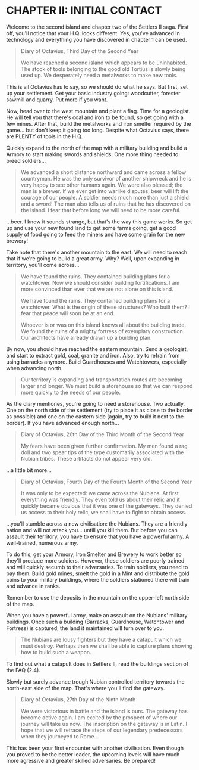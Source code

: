 # CHAPTER II: INITIAL CONTACT

Welcome to the second island and chapter two of the Settlers II saga. First
off, you'll notice that your H.Q. looks different. Yes, you've advanced  in
technology and everything you have discovered in chapter 1 can be used.


> Diary of Octavius, Third Day of the Second Year
>   
> We have  reached a second  island which appears  to be uninhabited. The
> stock of tools belonging to the good old  Tortius is slowly  being used
> up. We desperately need a metalworks to make new tools.

This is all Octavius has to say, so we should do what he says.  But  first,
set up your settlement. Get your basic industry going: woodcutter, forester
sawmill and quarry. Put more if you want.

Now, head over to the west mountain and plant a flag. Time for a geologist.
He will tell  you that there's coal and iron to be found, so get going with
a few mines. After that, build the metalworks and iron smelter required  by
the game... but don't keep it going too long.  Despite what Octavius  says,
there are PLENTY of tools in the H.Q.

Quickly expand to the north of the map with a military building and build a
Armory to  start making swords and shields. One more thing needed  to breed
soldiers...


> We  advanced  a  short  distance  northward  and came  across a  fellow
> countryman.  He was  the  only survivor  of another shipwreck and he is
> very happy to see other humans again. We were also  pleased; the man is
> a brewer.  If  we  ever  get  into warlike disputes, beer will lift the
> courage of our people. A soldier needs much more than just a shield and
> a sword!  The man also tells us of ruins that he has discovered  on the
> island. I fear that before long we will need to be more careful.


...beer. I know it sounds strange, but that's the   way this game works. So
get up and  use your new  found land  to  get some farms  going, get a good
supply of  food going to  feed the miners  and have some  grain for the new
brewery!

Take note that there's another mountain to  the east. We will need to reach
that if we're going to build a  great army.  Why?  Well,  upon expanding in
territory, you'll come across...


> We  have  found  the  ruins.   They  contained  building  plans  for  a
> watchtower. Now we should consider building fortifications.  I  am more
> convinced than ever that we are not alone on this island.
>    
> We  have  found  the  ruins.   They  contained  building  plans  for  a
> watchtower. What is the origin of these  structures? Who built  them? I
> fear that peace will soon be at an end.
>    
> Whoever is or was on this island knows all about the building trade. We
> found the ruins of a mighty fortress  of  exemplary  construction.  Our
> architects have already drawn up a building plan.


By now, you should have reached the eastern mountain. Send a geologist, and
start to extract  gold,  coal,  granite and iron. Also, try to refrain from
using barracks anymore.  Build Guardhouses and Watchtowers, especially when
advancing north.


> Our  territory  is  expanding  and  transportation  routes are becoming
> larger and longer.  We must  build a  storehouse so that we can respond
> more quickly to the needs of our people.


As the diary mentiones,  you're going  to  need a storehouse. Two actually.
One on the  north side of the settlement  (try to place it as close  to the
border as possible)  and  one  on  the eastern side (again, try to build it
next to the border). If you have advanced enough north...


> Diary of Octavius, 26th Day of the Third Month of the Second Year
>    
> My fears  have been given further confirmation. My men found a rag doll
> and  two  spear tips of the type customarily associated with the Nubian
> tribes. These artifacts do not appear very old.


...a little bit more...


> Diary of Octavius, Fourth Day of the Fourth Month of the Second Year
>    
> It  was  only  to  be  expected:  we  came across the Nubians. At first
> everything  was  friendly.  They  even told us about their relic and it
> quickly  became obvious that it was one of the gateways. They denied us
> access to their holy relic, we shall have to fight to obtain access.


...you'll  stumble  across a new civilisation:  the  Nubians.  They  are  a
friendly nation and will not attack you... untill you kill them. But before
you can assault their territory,  you  have  to  ensure  that  you  have  a
powerful army. A well-trained, numerous army.

To do this, get your Armory,  Iron Smelter and  Brewery to  work better  so
they'll produce more soldiers. However,  these  soldiers are poorly trained
and will quickly secumb to their adversaries. To train soldiers,  you  need
to pay them. Build gold mines, smelt the gold in a Mint and distribute  the
gold coins to your military  buildings, where the soldiers stationed  there
will train and advance in ranks.

Remember  to  use the deposits in the mountain on the upper-left north side
of the map.

When you have a powerful army, make an assault  on  the  Nubians'  military
buildings.  Once  such  a  building  (Barracks,  Guardhouse, Watchtower and
Fortress) is captured, the land it maintained will turn over to you.


> The Nubians are lousy fighters but they have a catapult which  we  must
> destroy. Perhaps then we shall be able to capture plans showing how  to
> build such a weapon.


To  find out what a catapult  does  in  Settlers  II,  read  the  buildings
section of the FAQ (2.4).

Slowly but surely advance trough Nubian controlled  territory  towards  the
north-east side of the map. That's where you'll find the gateway.


> Diary of Octavius, 27th Day of the Ninth Month
>   
> We were victorious in  battle and the  island is ours.  The gateway has
> become active again.  I am excited by the prospect of where our journey
> will take us now.   The inscription on the gateway is in Latin.  I hope
> that we will retrace the steps of our legendary predecessors when  they
> journeyed to Rome...


This has been your first encounter with another civilisation.  Even  though
you proved  to be the better  leader,  the upcoming  levels will have  much
more agressive and greater skilled adversaries. Be prepared!